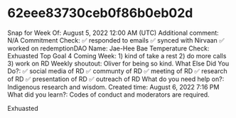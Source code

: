 # 62eee83730ceb0f86b0eb02d

Snap for Week Of: August 5, 2022 12:00 AM (UTC)
Additional comment: N/A
Commitment Check: ✅ responded to emails
✅ synced with Nirvaan
✅ worked on redemptionDAO
Name: Jae-Hee Bae
Temperature Check: Exhuasted
Top Goal 4 Coming Week: 1) kind of take a rest
2) do more calls
3) work on RD
Weekly shoutout: Oliver for being so kind. 
What Else Did You Do?: ✅ social media of RD
✅ communty of RD
✅ meeting of RD
✅ research of RD
✅ presentation of RD
✅ outreach of RD
What do you need help on?: Indigenous research and wisdom. 
Created time: August 6, 2022 7:16 PM
What did you learn?: Codes of conduct and moderators are required.

Exhuasted